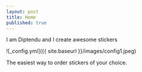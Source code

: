```yaml
---
layout: post
title: Home
published: true
---
```


I am Diptendu and I create awesome stickers

![_config.yml]({{ site.baseurl }}/images/config1.jpeg)

The easiest way to order stickers of your choice.

